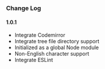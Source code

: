 ### Change Log

#### **1.0.1**
- Integrate Codemirror
- Integrate tree file directory support
- Initialized as a global Node module
- Non-English character support
- Integrate ESLint

